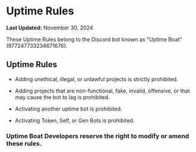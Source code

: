 # Uptime Rules

**Last Updated:** November 30, 2024

These Uptime Rules belong to the Discord bot known as "Uptime Boat" (977247733234671676).

## Uptime Rules

- Adding unethical, illegal, or unlawful projects is strictly prohibited.

- Adding projects that are non-functional, fake, invalid, offensive, or that may cause the bot to lag is prohibited.

- Activating another uptime bot is prohibited.

- Activating Token, Self, or Gen Bots is prohibited.

### Uptime Boat Developers reserve the right to modify or amend these rules.
